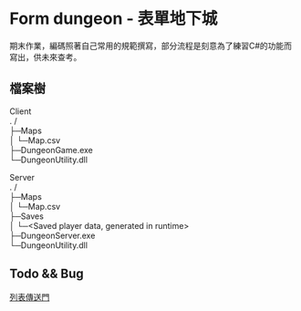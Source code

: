 # Form dungeon - 表單地下城
期末作業，編碼照著自己常用的規範撰寫，部分流程是刻意為了練習C#的功能而寫出，供未來查考。  

## 檔案樹
Client  
. /  
├─Maps  
│ └─Map.csv  
├─DungeonGame.exe  
└─DungeonUtility.dll  
  
Server  
. /  
├─Maps  
│ └─Map.csv  
├─Saves  
│ └─<Saved player data, generated in runtime>  
├─DungeonServer.exe  
└─DungeonUtility.dll  
  
## Todo && Bug
[列表傳送門](https://github.com/reina42689/FormDungeon/blob/master/Dungeon/Misc/Note.md)  
  